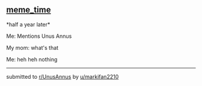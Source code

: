 ## [meme_time](https://www.reddit.com/r/UnusAnnus/comments/jrojus/meme_time/)
\*half a year later\*

Me: Mentions Unus Annus

My mom: what's that 

Me: heh heh nothing

---

submitted to [r/UnusAnnus](https://www.reddit.com/r/UnusAnnus) by [u/markifan2210](https://www.reddit.com/user/markifan2210)
